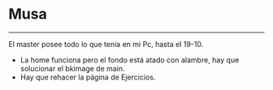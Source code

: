 # Musa
---------------------
El master posee todo lo que tenía en mi Pc, hasta el 19-10.
- La home funciona pero el fondo está atado con alambre, hay que solucionar el bkimage de main. 
- Hay que rehacer la página de Ejercicios.

